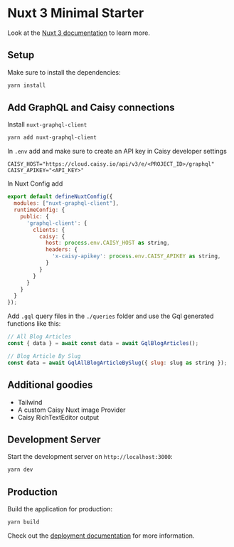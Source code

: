 # Nuxt 3 Minimal Starter

Look at the [Nuxt 3 documentation](https://nuxt.com/docs/getting-started/introduction) to learn more.

## Setup

Make sure to install the dependencies:

```bash
yarn install
```

## Add GraphQL and Caisy connections

Install `nuxt-graphql-client`

```bash
yarn add nuxt-graphql-client
```

In `.env` add and make sure to create an API key in Caisy developer settings

```
CAISY_HOST="https://cloud.caisy.io/api/v3/e/<PROJECT_ID>/graphql"
CAISY_APIKEY="<API_KEY>"
```

In Nuxt Config add

```js
export default defineNuxtConfig({
  modules: ["nuxt-graphql-client"],
  runtimeConfig: {
    public: {
      'graphql-client': {
        clients: {
          caisy: {
            host: process.env.CAISY_HOST as string,
            headers: {
              'x-caisy-apikey': process.env.CAISY_APIKEY as string,
            }
          }
        }
      }
    }
  }
});
```

Add `.gql` query files in the `./queries` folder and use the Gql generated functions like this:

```js
// All Blog Articles
const { data } = await const data = await GqlBlogArticles();

// Blog Article By Slug
const data = await GqlAllBlogArticleBySlug({ slug: slug as string });
```

## Additional goodies

- Tailwind
- A custom Caisy Nuxt image Provider
- Caisy RichTextEditor output

## Development Server

Start the development server on `http://localhost:3000`:

```bash
yarn dev
```

## Production

Build the application for production:

```bash
yarn build
```

Check out the [deployment documentation](https://nuxt.com/docs/getting-started/deployment) for more information.
